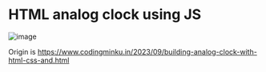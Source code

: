 # HTML analog clock using JS

![image](https://github.com/Rocaccel/analog_clock/assets/18129176/f539e070-dd75-4b9c-99d9-f2dca3ccb4df)

Origin is https://www.codingminku.in/2023/09/building-analog-clock-with-html-css-and.html
